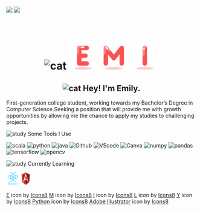 
<br>
<a target="_blank" href="https://www.linkedin.com/in/emily-carrillo-7110481b8/"><img src="https://img.shields.io/badge/-LinkedIn-0077B5?style=for-the-badge&logo=Linkedin&logoColor=white"></img></a>
<a target="_blank" href="mailto:ecarrillo2018@gmail.com"><img src="https://img.shields.io/badge/-Gmail-D14836?style=for-the-badge&logo=Gmail&logoColor=white"></img></a>
<br>
<h1 align="center">
<br>
<img src="https://media.giphy.com/media/A9dZqpVpbLsju/giphy.gif?cid=ecf05e47nu6o40rf4l1psdhhsvvmn0jghp6sif3un2wi8emi&rid=giphy.gif&ct=s" alt="cat"  width="75" height="75" />

<img src="https://github.com/ecarril6/ecarril6/blob/main/images/icons8-e-64.png" alt="E"  width="75" height="75" /> 

<img src="https://github.com/ecarril6/ecarril6/blob/main/images/icons8-m-64.png" alt="M"  width="75" height="75" /> 

<img src="https://github.com/ecarril6/ecarril6/blob/main/images/icons8-i-64.png" alt="I"  width="75" height="75" /> 

<br>
</h1>
<h2 align="center"><img src="https://media.giphy.com/media/A9dZqpVpbLsju/giphy.gif?cid=ecf05e47nu6o40rf4l1psdhhsvvmn0jghp6sif3un2wi8emi&rid=giphy.gif&ct=s" alt="cat"  width="75" height="75" /> Hey! I'm Emily. </h2>

First-generation college student, working towards my Bachelor’s Degree in Computer Science.Seeking a position that will provide me with growth opportunities by allowing me the chance to apply my studies to challenging projects.
 
<p align="left"><img src="https://media.giphy.com/media/mBC1ai0DtkuDQIT5EK/giphy.gif?cid=ecf05e47g4q97tla96ohadpguheu2wvbcblunrjkd0u6g3h1&rid=giphy.gif&ct=s" alt="study"  width="75" height="75" /> Some Tools I Use</p>

<p align="left">

<img src="https://cdn.jsdelivr.net/gh/devicons/devicon/icons/scala/scala-original.svg" alt="scala" width="35" height="35" />
<img src="https://cdn.jsdelivr.net/gh/devicons/devicon/icons/python/python-original.svg"  alt="python" width="35" height="35"/> 
<img src="https://cdn.jsdelivr.net/gh/devicons/devicon/icons/java/java-original-wordmark.svg" alt="java" width="35" height="35"/>
<img src="https://github.com/CyrisXD/CyrisXD/raw/master/assets/Github.png" alt="Github"  width="35" height="35" /> 
<img src="https://cdn.jsdelivr.net/gh/devicons/devicon/icons/vscode/vscode-original.svg" alt="VScode"  width="35" height="35"/> 
<img src="https://cdn.jsdelivr.net/gh/devicons/devicon/icons/canva/canva-original.svg" alt="Canva"  width="35" height="35" />

<img src="https://cdn.jsdelivr.net/gh/devicons/devicon/icons/numpy/numpy-original.svg" alt="numpy"  width="35" height="35"/>
<img src="https://cdn.jsdelivr.net/gh/devicons/devicon/icons/pandas/pandas-original-wordmark.svg" alt="pandas"  width="35" height="35"/>
<img src="https://cdn.jsdelivr.net/gh/devicons/devicon/icons/tensorflow/tensorflow-original.svg"  alt="tensorflow"  width="35" height="35" />
<img src="https://cdn.jsdelivr.net/gh/devicons/devicon/icons/opencv/opencv-original.svg" alt="opencv"  width="35" height="35"/> 
</p>

<p ><img src="https://media.giphy.com/media/g01P1Z9IjHtsf5TjQm/giphy.gif?cid=ecf05e4741ge4hi1i9qcu40cvst5mlmj4md2sceygp430h5b&rid=giphy.gif&ct=s" alt="study"  width="75" height="75" /> Currently Learning</p>
<p align="left">
<img src="https://raw.githubusercontent.com/devicons/devicon/master/icons/react/react-original-wordmark.svg" alt="react" width="35" height="35" />
<img src="https://raw.githubusercontent.com/devicons/devicon/master/icons/angularjs/angularjs-original.svg" alt="angular-js" width="25" height="35" />
</p>

<a target="_blank" href="https://icons8.com/icon/4GahTFJxxDGQ/e">E</a> icon by <a target="_blank" href="https://icons8.com">Icons8</a>
<a target="_blank" href="https://icons8.com/icon/RUR8UDISbdA2/m">M</a> icon by <a target="_blank" href="https://icons8.com">Icons8</a>
<a target="_blank" href="https://icons8.com/icon/478B0OAQhdTC/i">I</a> icon by <a target="_blank" href="https://icons8.com">Icons8</a>
<a target="_blank" href="https://icons8.com/icon/QgTLWV9Ba5hO/l">L</a> icon by <a target="_blank" href="https://icons8.com">Icons8</a>
<a target="_blank" href="https://icons8.com/icon/wriPEWSue6y6/y">Y</a> icon by <a target="_blank" href="https://icons8.com">Icons8</a>
<a target="_blank" href="https://icons8.com/icon/UpJmIaNZwNyq/python">Python</a> icon by <a target="_blank" href="https://icons8.com">Icons8</a>
<a target="_blank" href="https://icons8.com/icon/j9waMtPTTtlM/adobe-illustrator">Adobe Illustrator</a> icon by <a target="_blank" href="https://icons8.com">Icons8</a>
